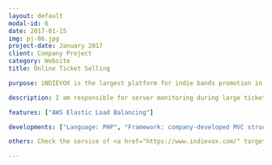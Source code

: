 ```yaml
---
layout: default
modal-id: 6
date: 2017-01-15
img: pj-06.jpg
project-date: January 2017
client: Company Project
category: Website
title: Online Ticket Selling

purpose: iNDIEVOX is the largest platform for indie bands promotion in Taiwan. The service contains online tickets selling for concerts and music events.

description: I am responsible for server monitoring during large ticket selling events. Unlike ticket selling services in Japan which allow users to register previously and then randomly being chosen, the service needs to handle large access and complete the selling process during short period.

features: ["AWS Elastic Load Balancing"]

developments: ["Language: PHP", "Framework: company-developed MVC structure", "Production Environment <br> (Server/DB/Platform/Cloud Provider): <br> Nginx / AWS RDS / Linux / AWS EC2"]

others: Check the service of <a href="https://www.indievox.com/" target="_blank">iNDIEVOX</a>

---
```

